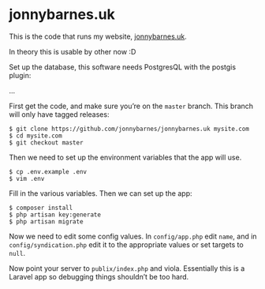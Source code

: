 # jonnybarnes.uk

This is the code that runs my website, [jonnybarnes.uk](https://jonnybarnes.uk).

In theory this is usable by other now :D

Set up the database, this software needs PostgresQL with the postgis plugin:

...

First get the code, and make sure you’re on the `master` branch. This branch will
only have tagged releases:

```shell
$ git clone https://github.com/jonnybarnes/jonnybarnes.uk mysite.com
$ cd mysite.com
$ git checkout master
```

Then we need to set up the environment variables that the app will use.

```shell
$ cp .env.example .env
$ vim .env
```

Fill in the various variables. Then we can set up the app:

```shell
$ composer install
$ php artisan key:generate
$ php artisan migrate
```

Now we need to edit some config values. In `config/app.php` edit `name`, and in
`config/syndication.php` edit it to the appropriate values or set targets to `null`.

Now point your server to `publix/index.php` and viola. Essentially this is a
Laravel app so debugging things shouldn’t be too hard.

